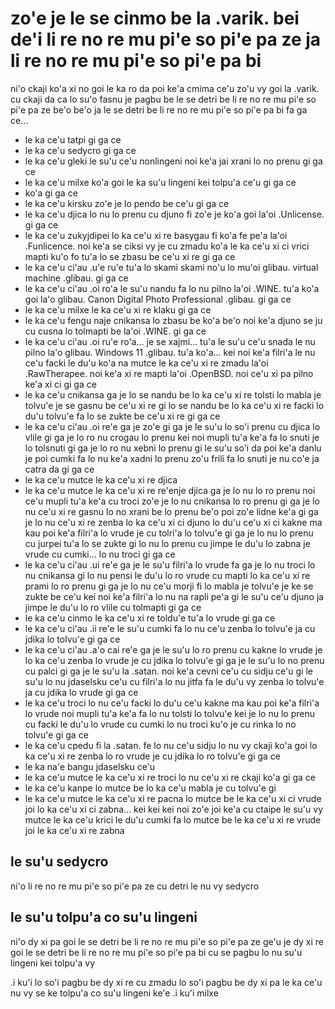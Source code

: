 zo'e je le se cinmo be la .varik. bei de'i li re no re mu pi'e so pi'e pa ze ja li re no re mu pi'e so pi'e pa bi
=================================================================================================================

ni'o ckaji ko'a xi no goi le ka ro da poi ke'a cmima ce'u zo'u vy goi la .varik. cu ckaji da ca lo su'o fasnu je pagbu be le se detri be li re no re mu pi'e so pi'e pa ze be'o be'o ja le se detri be li re no re mu pi'e so pi'e pa bi fa ga ce...

* le ka ce'u tatpi gi ga ce
* le ka ce'u sedycro gi ga ce
* le ka ce'u gleki le su'u ce'u nonlingeni noi ke'a jai xrani lo no prenu gi ga ce
* le ka ce'u milxe ko'a goi le ka su'u lingeni kei tolpu'a ce'u gi ga ce
* ko'a gi ga ce
* le ka ce'u kirsku zo'e je lo pendo be ce'u gi ga ce
* le ka ce'u djica lo nu lo prenu cu djuno fi zo'e je ko'a goi la'oi .Unlicense. gi ga ce
* le ka ce'u zukyjdipei lo ka ce'u xi re basygau fi ko'a fe pe'a la'oi .Funlicence. noi ke'a se ciksi vy je cu zmadu ko'a le ka ce'u xi ci vrici mapti ku'o fo tu'a lo se zbasu be ce'u xi re gi ga ce
* le ka ce'u ci'au .u'e ru'e tu'a lo skami skami no'u lo mu'oi glibau. virtual machine .glibau. gi ga ce
* le ka ce'u ci'au .oi ro'a le su'u nandu fa lo nu pilno la'oi .WINE. tu'a ko'a goi la'o glibau. Canon Digital Photo Professional .glibau. gi ga ce
* le ka ce'u milxe le ka ce'u xi re klaku gi ga ce
* le ka ce'u fengu naje cnikansa lo zbasu be ko'a be'o noi ke'a djuno se ju cu cusna lo tolmapti be la'oi .WINE. gi ga ce
* le ka ce'u ci'au .oi ru'e ro'a... je se xajmi... tu'a le su'u ce'u snada le nu pilno la'o glibau. Windows 11 .glibau. tu'a ko'a... kei noi ke'a filri'a le nu ce'u facki le du'u ko'a na mutce le ka ce'u xi re zmadu la'oi .RawTherapee. noi ke'a xi re mapti la'oi .OpenBSD. noi ce'u xi pa pilno ke'a xi ci gi ga ce
* le ka ce'u cnikansa ga je lo se nandu be lo ka ce'u xi re tolsti lo mabla je tolvu'e je se gasnu be ce'u xi re gi lo se nandu be lo ka ce'u xi re facki lo du'u tolvu'e fa lo se zukte be ce'u xi re gi ga ce
* le ka ce'u ci'au .oi re'e ga je zo'e gi ga je le su'u lo so'i prenu cu djica lo vlile gi ga je lo ro nu crogau lo prenu kei noi mupli tu'a ke'a fa lo snuti je lo tolsnuti gi ga je lo ro nu xebni lo prenu gi le su'u so'i da poi ke'a danlu je poi cumki fa lo nu ke'a xadni lo prenu zo'u frili fa lo snuti je nu co'e ja catra da gi ga ce
* le ka ce'u mutce le ka ce'u xi re djica 
* le ka ce'u mutce le ka ce'u xi re re'enje djica ga je lo nu lo ro prenu noi ce'u mupli tu'a ke'a cu troci zo'e je lo nu cnikansa lo ro prenu gi ga je lo nu ce'u xi re gasnu lo no xrani be lo prenu be'o poi zo'e lidne ke'a gi ga je lo nu ce'u xi re zenba lo ka ce'u xi ci djuno lo du'u ce'u xi ci kakne ma kau poi ke'a filri'a lo vrude je cu tolri'a lo tolvu'e gi ga je lo nu lo prenu cu jurpei tu'a lo se zukte gi lo nu lo prenu cu jimpe le du'u lo zabna je vrude cu cumki... lo nu troci gi ga ce
* le ka ce'u ci'au .ui re'e ga je le su'u filri'a lo vrude fa ga je lo nu troci lo nu cnikansa gi lo nu pensi le du'u lo ro vrude cu mapti lo ka ce'u xi re prami lo ro prenu gi ga je lo nu ce'u morji fi lo mabla je tolvu'e je ke se zukte be ce'u kei noi ke'a filri'a lo nu na rapli pe'a gi le su'u ce'u djuno ja jimpe le du'u lo ro vlile cu tolmapti gi ga ce
* le ka ce'u cinmo le ka ce'u xi re toldu'e tu'a lo vrude gi ga ce
* le ka ce'u ci'au .ii re'e le su'u cumki fa lo nu ce'u zenba lo tolvu'e ja cu jdika lo tolvu'e gi ga ce
* le ka ce'u ci'au .a'o cai re'e ga je le su'u lo ro prenu cu kakne lo vrude je lo ka ce'u zenba lo vrude je cu jdika lo tolvu'e gi ga je le su'u lo no prenu cu palci gi ga je le su'u la .satan. noi ke'a cevni ce'u cu sidju ce'u gi le su'u lo nu jdaselsku ce'u cu filri'a lo nu jitfa fa le du'u vy zenba lo tolvu'e ja cu jdika lo vrude gi ga ce
* le ka ce'u troci lo nu ce'u facki lo du'u ce'u kakne ma kau poi ke'a filri'a lo vrude noi mupli tu'a ke'a fa lo nu tolsti lo tolvu'e kei je lo nu lo prenu cu facki le du'u lo vrude cu cumki lo nu troci ku'o je cu rinka lo no tolvu'e gi ga ce
* le ka ce'u cpedu fi la .satan. fe lo nu ce'u sidju lo nu vy ckaji ko'a goi lo ka ce'u xi re zenba lo ro vrude je cu jdika lo ro tolvu'e gi ga ce
* le ka na'e bangu jdaselsku ce'u
* le ka ce'u mutce le ka ce'u xi re troci lo nu ce'u xi re ckaji ko'a gi ga ce
* le ka ce'u kanpe lo mutce be lo ka ce'u mabla je cu tolvu'e gi
* le ka ce'u mutce le ka ce'u xi re pacna lo mutce be le ka ce'u xi ci vrude joi lo ka ce'u xi ci zabna... kei kei kei noi zo'e joi ke'a cu ctaipe le su'u vy mutce le ka ce'u krici le du'u cumki fa lo mutce be le ka ce'u xi re vrude joi le ka ce'u xi re zabna

## le su'u sedycro
ni'o li re no re mu pi'e so pi'e pa ze cu detri le nu vy sedycro

## le su'u tolpu'a co su'u lingeni
ni'o dy xi pa goi le se detri be li re no re mu pi'e so pi'e pa ze ge'u je dy xi re goi le se detri be li re no re mu pi'e so pi'e pa bi cu se pagbu lo nu su'u lingeni kei tolpu'a vy

.i ku'i lo so'i pagbu be dy xi re cu zmadu lo so'i pagbu be dy xi pa le ka ce'u nu vy se ke tolpu'a co su'u lingeni ke'e  .i ku'i milxe
